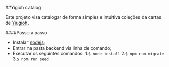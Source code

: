 ##Yigioh catalog

Este projeto visa catalogar de forma simples e intuitiva coleções da cartas de [Yiugioh](https://pt.wikipedia.org/wiki/Yu-Gi-Oh!).

####Passo a passo

- Instalar [nodejs](https://nodejs.org/en/download/);
- Entrar na pasta backend via linha de comando;
- Executar os seguintes comandos:
  1.`$ node install`
  2.`$ npm run migrate`
  3.`$ npm run seed`
